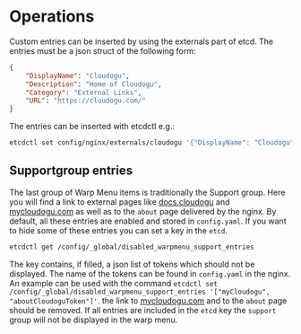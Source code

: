 # Operations

Custom entries can be inserted by using the externals part of etcd.
The entries must be a json struct of the following form:

```json
{
    "DisplayName": "Cloudogu", 
    "Description": "Home of Cloudogu", 
    "Category": "External Links", 
    "URL": "https://cloudogu.com/"
}
```

The entries can be inserted with etcdctl e.g.:

```bash
etcdctl set config/nginx/externals/cloudogu '{"DisplayName": "Cloudogu","Description": "Home of Cloudogu", "Category": "External Links", "URL": "https://cloudogu.com/"}'
```

## Supportgroup entries
The last group of Warp Menu items is traditionally the Support group. Here you will find a link to external pages like [docs.cloudogu](https://docs.cloudogu.com/) and
[mycloudogu.com](https://my.cloudogu.com/) as well as to the `about` page delivered by the nginx.
By default, all these entries are enabled and stored in `config.yaml`.
If you want to hide some of these entries you can set a key in the `etcd`.   

```bash
etcdctl get /config/_global/disabled_warpmenu_support_entries
```

The key contains, if filled, a json list of tokens which should not be displayed. The name of the tokens can be found in `config.yaml` in the 
nginx.
An example can be used with the command `etcdctl set /config/_global/disabled_warpmenu_support_entries '["myCloudogu", "aboutCloudoguToken"]'`.
the link to [mycloudogu.com](https://my.cloudogu.com/) and to the `about` page should be removed.
If all entries are included in the `etcd` key the `support` group will not be displayed in the warp menu.